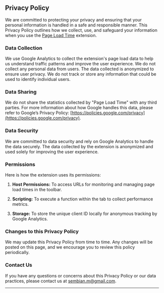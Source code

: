 ## Privacy Policy

We are committed to protecting your privacy and ensuring that your personal information is handled in a safe and responsible manner. This Privacy Policy outlines how we collect, use, and safeguard your information when you use the [Page Load Time](https://chromewebstore.google.com/detail/page-load-time/jboepgdkcgchplagkfmgdhefadfahgda) extension.

### Data Collection

We use Google Analytics to collect the extension's page load data to help us understand traffic patterns and improve the user experience. We do not collect any personal data from users. The data collected is anonymized to ensure user privacy. We do not track or store any information that could be used to identify individual users.

### Data Sharing

We do not share the statistics collected by "Page Load Time" with any third parties. For more information about how Google handles this data, please refer to Google’s Privacy Policy: [https://policies.google.com/privacy](https://policies.google.com/privacy).

### Data Security

We are committed to data security and rely on Google Analytics to handle the data securely. The data collected by the extension is anonymized and used solely for improving the user experience.

### Permissions

Here is how the extension uses its permissions:

1. **Host Permissions:**
   To access URLs for monitoring and managing page load times in the toolbar.
   
2. **Scripting:**
   To execute a function within the tab to collect performance metrics.
   
3. **Storage:**
   To store the unique client ID locally for anonymous tracking by Google Analytics.

### Changes to this Privacy Policy

We may update this Privacy Policy from time to time. Any changes will be posted on this page, and we encourage you to review this policy periodically.

### Contact Us

If you have any questions or concerns about this Privacy Policy or our data practices, please contact us at [sembian.m@gmail.com](mailto:sembian.m@gmail.com).



***

